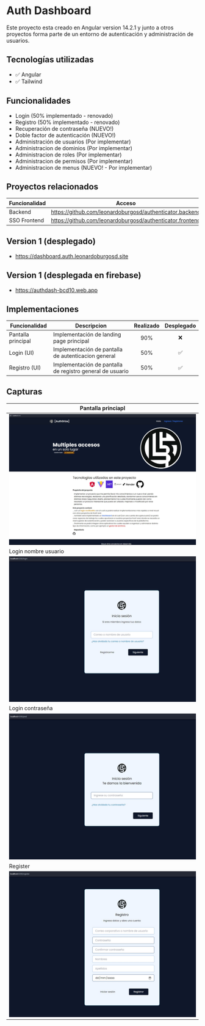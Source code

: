 # Auth Dashboard

Este proyecto esta creado en Angular version 14.2.1 y junto a otros proyectos forma parte de un entorno de autenticación y administración de usuarios.

## Tecnologías utilizadas

- :white_check_mark: Angular
- :white_check_mark: Tailwind

## Funcionalidades

- Login (50% implementado - renovado)
- Registro (50% implementado - renovado)
- Recuperación de contraseña (NUEVO!)
- Doble factor de autenticación (NUEVO!)
- Administración de usuarios (Por implementar)
- Administracion de dominios (Por implementar)
- Administracion de roles (Por implementar)
- Administracion de permisos (Por implementar)
- Administracion de menus (NUEVO! - Por implementar)

## Proyectos relacionados

| Funcionalidad | Acceso                                                    |
| ------------- | --------------------------------------------------------- |
| Backend       | https://github.com/leonardoburgosd/authenticator.backend  |
| SSO Frontend  | https://github.com/leonardoburgosd/authenticator.frontend |

## Version 1 (desplegado)
- https://dashboard.auth.leonardoburgosd.site
## Version 1 (desplegada en firebase)
- https://authdash-bcd10.web.app


## Implementaciones
|Funcionalidad      | Descripcion                                               | Realizado          | Desplegado       | 
|-------------------|-----------------------------------------------------------|:------------------:|:----------------:|
|Pantalla principal |Implementación de landing page principal                   | 90%                | :x:              |
|Login (UI)         |Implementación de pantalla de autenticacion general        | 50%                |:white_check_mark:|
|Registro (UI)      |Implementación de pantalla de registro general de usuario  | 50%                |:white_check_mark:|


## Capturas
|Pantalla princiapl                                  |
|----------------------------------------------------|
|![PantallaPrincipal](/captures/principal.jpg)       |
|Login nombre usuario                                |
|![Login](/captures/login-username.jpg)              |
|Login contraseña                                    |
|![Login](/captures/login-password.jpg)              |
|Register                                            |
|![Register](/captures/register.jpg)                 |